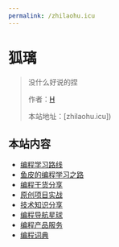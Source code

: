 ```yaml
---
permalink: /zhilaohu.icu
---
```


# 狐璃

> 没什么好说的捏
>
> 作者：[H](https://gitee.com/fox-glaze)
>
> 本站地址：[zhilaohu.icu])

## 本站内容

- [编程学习路线](/学习路线)
- [鱼皮的编程学习之路](/自学之路)
- [编程干货分享](/编程分享)
- [原创项目实战](/项目实战)
- [技术知识分享](/知识碎片)
- [编程导航星球](/编程导航)
- [编程产品服务](/产品服务)
- [编程词典](/编程词典)



